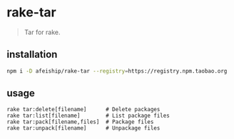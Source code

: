 # rake-tar
> Tar for rake.

## installation
```bash
npm i -D afeiship/rake-tar --registry=https://registry.npm.taobao.org
```

## usage
~~~
rake tar:delete[filename]      # Delete packages
rake tar:list[filename]        # List package files
rake tar:pack[filename,files]  # Package files
rake tar:unpack[filename]      # Unpackage files
~~~
